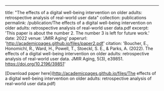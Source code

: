 ---
title: "The effects of a digital well-being intervention on older adults: retrospective analysis of real-world user data"
collection: publications
permalink: /publication/The effects of a digital well-being intervention on older adults: retrospective analysis of real-world user data.pdf
excerpt: 'This paper is about the number 2. The number 3 is left for future work.'
date: 2022
venue: 'JMIR Aging'
paperurl: 'http://academicpages.github.io/files/paper2.pdf'
citation: 'Boucher, E., Honomichl, R., Ward, H., Powell, T., Stoeckl, S. E., & Parks, A. (2022). The effects of a digital well-being intervention on older adults: retrospective analysis of real-world user data. JMIR Aging, 5(3), e39851. https://doi.org/10.2196/39851'


[Download paper here](http://academicpages.github.io/files/The effects of a digital well-being intervention on older adults: retrospective analysis of real-world user data.pdf)

